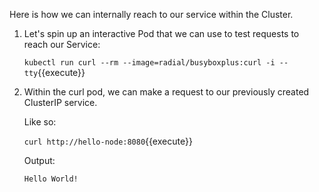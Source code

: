 Here is how we can internally reach to our service within the Cluster.

1. Let's spin up an interactive Pod that we can use to test requests to reach our Service:
    
    `kubectl run curl --rm --image=radial/busyboxplus:curl -i --tty`{{execute}}

2. Within the curl pod, we can make a request to our previously created ClusterIP service. 
    
    Like so:
    
    `curl http://hello-node:8080`{{execute}}

    Output:
    
    ```
    Hello World!
    ```
